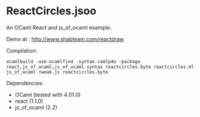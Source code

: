 ReactCircles.jsoo
=================

An OCaml React and js_of_ocaml example.

Demo at : http://www.shabteam.com/reactdraw

Compilation:
```
ocamlbuild -use-ocamlfind -syntax camlp4o -package react,js_of_ocaml,js_of_ocaml.syntax reactcircles.byte reactcircles.ml
js_of_ocaml +weak.js reactcircles.byte
```

Dependencies:
- OCaml (tested with 4.01.0)
- react (1.1.0)
- js_of_ocaml (2.2)
